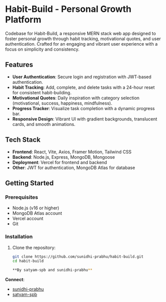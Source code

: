# Habit-Build - Personal Growth Platform

Codebase for Habit-Build, a responsive MERN stack web app designed to foster personal growth through habit tracking, motivational quotes, and user authentication. Crafted for an engaging and vibrant user experience with a focus on simplicity and consistency.

## Features

- **User Authentication**: Secure login and registration with JWT-based authentication.
- **Habit Tracking**: Add, complete, and delete tasks with a 24-hour reset for consistent habit-building.
- **Motivational Quotes**: Daily inspiration with category selection (motivational, success, happiness, mindfulness).
- **Progress Tracker**: Visualize task completion with a dynamic progress bar.
- **Responsive Design**: Vibrant UI with gradient backgrounds, translucent cards, and smooth animations.

## Tech Stack

- **Frontend**: React, Vite, Axios, Framer Motion, Tailwind CSS
- **Backend**: Node.js, Express, MongoDB, Mongoose
- **Deployment**: Vercel for frontend and backend
- **Other**: JWT for authentication, MongoDB Atlas for database

## Getting Started

### Prerequisites

- Node.js (v16 or higher)
- MongoDB Atlas account
- Vercel account
- Git

### Installation

1. Clone the repository:

   ```bash
   git clone https://github.com/sunidhi-prabhu/habit-build.git
   cd habit-build

   **By satyam-spb and sunidhi-prabhu**
   ```

**Connect**:

- [sunidhi-prabhu](https://github.com/sunidhi-prabhu)
- [satyam-spb](https://github.com/satyam-spb)
